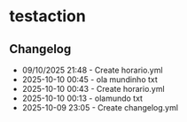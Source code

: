 # testaction
## Changelog
- 09/10/2025 21:48 - Create horario.yml
- 2025-10-10 00:45 - ola mundinho txt
- 2025-10-10 00:43 - Create horario.yml
- 2025-10-10 00:13 - olamundo txt
- 2025-10-09 23:05 - Create changelog.yml


